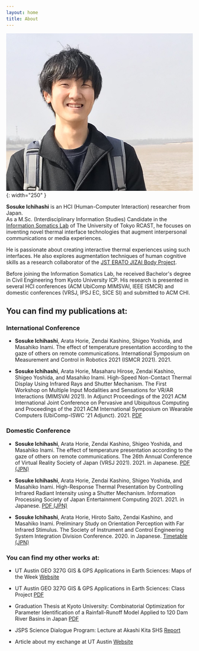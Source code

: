 ```yaml
---
layout: home
title: About
---
```


![profile pic](assets/images/profile1.jpg){: width="250" }  

<b>Sosuke Ichihashi</b> is an HCI (Human-Computer Interaction) researcher from Japan.  <br>
As a M.Sc. (Interdisciplinary Information Studies) Candidate in the [Information Somatics Lab](https://www.star.rcast.u-tokyo.ac.jp) of The University of Tokyo RCAST, he focuses on inventing novel thermal interface technologies that augment interpersonal communications or media experiences.

He is passionate about creating interactive thermal experiences using such interfaces. He also explores augmentation techniques of human cognitive skills as a research collaborator of the [JST ERATO JIZAI Body Project](https://www.jst.go.jp/erato/inami/en/member.html).

Before joining the Information Somatics Lab, he received Bachelor's degree in Civil Engineering from Kyoto University ICP. His research is presented in several HCI conferences (ACM UbiComp MIMSVAI, IEEE ISMCR) and domestic conferences (VRSJ, IPSJ EC, SICE SI) and submitted to ACM CHI.


## You can find my publications at:  
### International Conference

- **Sosuke Ichihashi**, Arata Horie, Zendai Kashino, Shigeo Yoshida, and Masahiko Inami. The effect of temperature presentation according to the gaze of others on remote communications. International Symposium on Measurement and Control in Robotics 2021 (ISMCR 2021). 2021.

- **Sosuke Ichihashi**, Arata Horie, Masaharu Hirose, Zendai Kashino, Shigeo Yoshida, and Masahiko Inami. High-Speed Non-Contact Thermal Display Using Infrared Rays and Shutter Mechanism. The First Workshop on Multiple Input Modalities and Sensations for VR/AR Interactions (MIMSVAI 2021). In Adjunct Proceedings of the 2021 ACM International Joint Conference on Pervasive and Ubiquitous Computing and Proceedings of the 2021 ACM International Symposium on Wearable Computers (UbiComp-ISWC ’21 Adjunct). 2021. [PDF](https://doi.org/10.1145/3460418.3480160)
  
### Domestic Conference

- **Sosuke Ichihashi**, Arata Horie, Zendai Kashino, Shigeo Yoshida, and Masahiko Inami. The effect of temperature presentation according to the gaze of others on remote communications. The 26th Annual Conference of Virtual Reality Society of Japan (VRSJ 2021). 2021. in Japanese. [PDF (JPN)](http://conference.vrsj.org/ac2021/program/doc/1G-9.pdf)

- **Sosuke Ichihashi**, Arata Horie, Zendai Kashino, Shigeo Yoshida, and Masahiko Inami. High-Response Thermal Presentation by Controlling Infrared Radiant Intensity using a Shutter Mechanism. Information Processing Society of Japan Entertainment Computing 2021. 2021. in Japanese. [PDF (JPN)](https://ipsj.ixsq.nii.ac.jp/ej/?action=repository_action_common_download&item_id=212594&item_no=1&attribute_id=1&file_no=1)

- **Sosuke Ichihashi**, Arata Horie, Hiroto Saito, Zendai Kashino, and Masahiko Inami. Preliminary Study on Orientation Perception with Far Infrared Stimulus. The Society of Instrument and Control Engineering System Integration Division Conference. 2020. in Japanese. [Timetable (JPN)](https://www.sice-si.org/conf/si2020/SI2020%E6%9A%AB%E5%AE%9A%E3%83%97%E3%83%AD%E3%82%B0%E3%83%A9%E3%83%A01204r2.pdf)
  
### You can find my other works at:

- UT Austin GEO 327G GIS & GPS Applications in Earth Sciences: Maps of the Week [Website](http://courses.geo.utexas.edu/courses/371c/MOW/2018F/lab1/MOW_Lab1.htm)

- UT Austin GEO 327G GIS & GPS Applications in Earth Sciences: Class Project [PDF](https://www.geo.utexas.edu/courses/371c/project/2018F/Ichihashi_GIS_project.pdf)

- Graduation Thesis at Kyoto University: Combinatorial Optimization for Parameter Identification of a Rainfall-Runoff Model Applied to 120 Dam River Basins in Japan [PDF](https://sosucat.github.io/gt_final.pdf)

- JSPS Science Dialogue Program: Lecture at Akashi Kita SHS [Report](https://www.jsps.go.jp/j-sdialogue/data/03_past_lectures/201911/f1114_3457.pdf)

- Article about my exchange at UT Austin [Website](https://www.s-ge.t.kyoto-u.ac.jp/int/en/campuslife/students/blog/ichihashisan)
